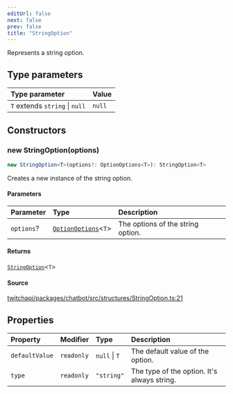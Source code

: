 ```yaml
---
editUrl: false
next: false
prev: false
title: "StringOption"
---
```


Represents a string option.

## Type parameters

| Type parameter | Value |
| :------ | :------ |
| `T` extends `string` \| `null` | `null` |

## Constructors

### new StringOption(options)

```ts
new StringOption<T>(options?: OptionOptions<T>): StringOption<T>
```

Creates a new instance of the string option.

#### Parameters

| Parameter | Type | Description |
| :------ | :------ | :------ |
| `options`? | [`OptionOptions`](/api/chatbot/interfaces/optionoptions/)\<`T`\> | The options of the string option. |

#### Returns

[`StringOption`](/api/chatbot/classes/stringoption/)\<`T`\>

#### Source

[twitchapi/packages/chatbot/src/structures/StringOption.ts:21](https://github.com/pablornc/twitchapi//blob/3baa008ac8be1133cbb9253985d5d4cd48b4e780/packages/chatbot/src/structures/StringOption.ts#L21)

## Properties

| Property | Modifier | Type | Description |
| :------ | :------ | :------ | :------ |
| `defaultValue` | `readonly` | `null` \| `T` | The default value of the option. |
| `type` | `readonly` | `"string"` | The type of the option. It's always string. |
